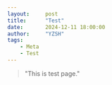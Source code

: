 ```yaml
---
layout:     post
title:      "Test"
date:       2024-12-11 18:00:00
author:     "YZSH"
tags:
    - Meta
    - Test
---
```


> "This is test page."